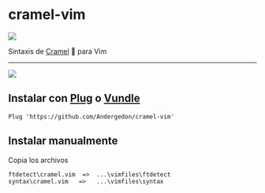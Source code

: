 # cramel-vim


![](https://i.imgur.com/6D6w1A4.png)

Sintaxis de [Cramel](https://www.cramel.org) 🍬 para Vim


---


![](https://i.imgur.com/nA8GGOZ.png)


## Instalar con [Plug](https://github.com/junegunn/vim-plug) o [Vundle](https://github.com/VundleVim/Vundle.vim)

    Plug 'https://github.com/Andergedon/cramel-vim'


## Instalar manualmente
	
Copia los archivos

    ftdetect\cramel.vim  =>  ...\vimfiles\ftdetect
    syntax\cramel.vim   =>   ...\vimfiles\syntax



